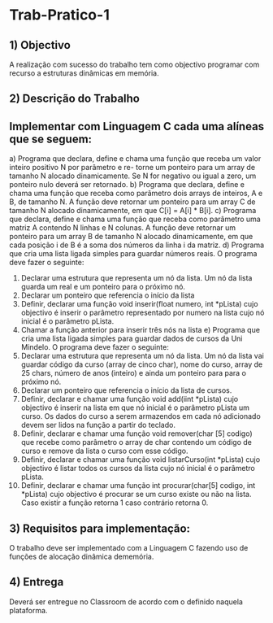 # Trab-Pratico-1

## 1) Objectivo
A realização com sucesso do trabalho tem como objectivo programar com recurso a estruturas dinâmicas em
memória.

## 2) Descrição do Trabalho
## Implementar com Linguagem C cada uma alíneas que se seguem:
a) Programa que declara, define e chama uma função que receba um valor inteiro positivo N por
parâmetro e re- torne um ponteiro para um array de tamanho N alocado dinamicamente. Se N for
negativo ou igual a zero, um ponteiro nulo deverá ser retornado.
b) Programa que declara, define e chama uma função que receba como parâmetro dois arrays de
inteiros, A e B, de tamanho N. A função deve retornar um ponteiro para um array C de tamanho N
alocado dinamicamente, em que C[i] = A[i] * B[i].
c) Programa que declara, define e chama uma função que receba como parâmetro uma matriz A
contendo N linhas e N colunas. A função deve retornar um ponteiro para um array B de tamanho N
alocado dinamicamente, em que cada posição i de B é a soma dos números da linha i da matriz.
d) Programa que cria uma lista ligada simples para guardar números reais. O programa deve fazer o seguinte:
 1. Declarar uma estrutura que representa um nó da lista. Um nó da lista guarda um real e um ponteiro para o próximo nó.
 2. Declarar um ponteiro que referencia o início da lista
 3. Definir, declarar uma função void inserir(float numero, int *pLista) cujo objectivo é inserir o parâmetro representado por numero na lista cujo nó inicial é o parâmetro pLista.
 4. Chamar a função anterior para inserir três nós na lista
e) Programa que cria uma lista ligada simples para guardar dados de cursos da Uni Mindelo. O programa deve fazer o seguinte:
 1. Declarar uma estrutura que representa um nó da lista. Um nó da lista vai guardar código da curso (array de cinco char), nome do curso, array de 25 chars, número de anos (inteiro) e ainda um ponteiro para para o próximo nó.
 2. Declarar um ponteiro que referencia o início da lista de cursos.
 3. Definir, declarar e chamar uma função void add(iint *pLista) cujo objectivo é inserir na lista em que nó inicial é o parâmetro pLista um curso. Os dados do curso a serem armazendos em cada nó adicionado devem ser lidos na função a partir do teclado.
 4. Definir, declarar e chamar uma função void remover(char [5] codigo) que recebe como parâmetro o array de char contendo um código de curso e remove da lista o curso com esse código.
 5. Definir, declarar e chamar uma função void listarCurso(int *pLista) cujo objectivo é listar todos os cursos da lista cujo nó inicial é o parâmetro pLista.
 6. Definir, declarar e chamar uma função int procurar(char[5] codigo, int *pLista) cujo objectivo é procurar se um curso existe ou não na lista. Caso existir a função retorna 1 caso contrário retorna 0.

## 3) Requisitos para implementação:
 O trabalho deve ser implementado com a Linguagem C fazendo uso de funções de alocação dinâmica dememória.
## 4) Entrega
 Deverá ser entregue no Classroom de acordo com o definido naquela plataforma.
